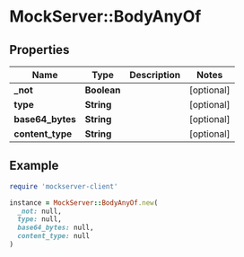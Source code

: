 # MockServer::BodyAnyOf

## Properties

| Name | Type | Description | Notes |
| ---- | ---- | ----------- | ----- |
| **_not** | **Boolean** |  | [optional] |
| **type** | **String** |  | [optional] |
| **base64_bytes** | **String** |  | [optional] |
| **content_type** | **String** |  | [optional] |

## Example

```ruby
require 'mockserver-client'

instance = MockServer::BodyAnyOf.new(
  _not: null,
  type: null,
  base64_bytes: null,
  content_type: null
)
```

